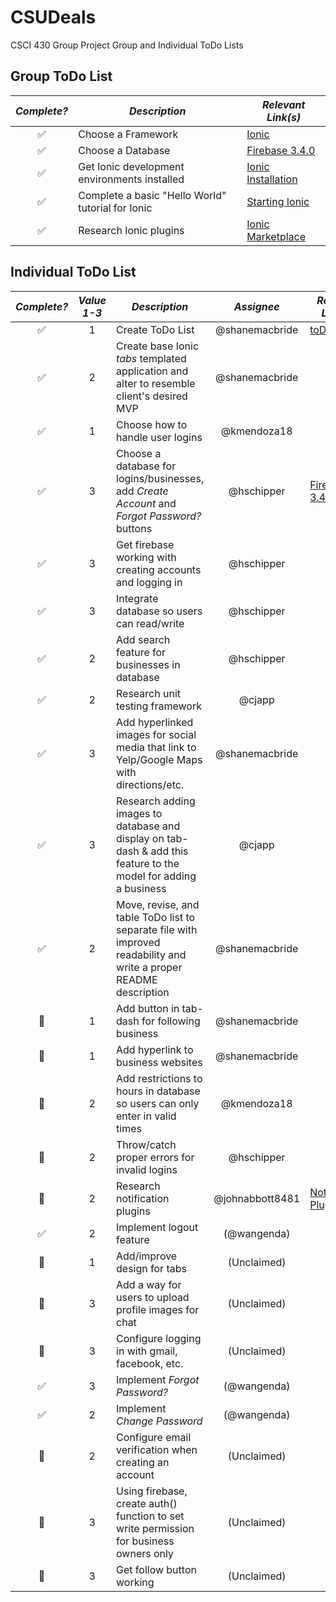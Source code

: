 # CSUDeals
CSCI 430 Group Project Group and Individual ToDo Lists

## Group ToDo List
_Complete?_ | _Description_ | _Relevant Link(s)_
:---: | --- | ---
:white_check_mark: | Choose a Framework | [Ionic](http://ionicframework.com/)
:white_check_mark: | Choose a Database | [Firebase 3.4.0](https://firebase.google.com/)
:white_check_mark: | Get Ionic development environments installed | [Ionic Installation](http://ionicframework.com/docs/guide/installation.html)
:white_check_mark: | Complete a basic "Hello World" tutorial for Ionic | [Starting Ionic](http://ionicframework.com/docs/guide/starting.html)
:white_check_mark: | Research Ionic plugins | [Ionic Marketplace](https://market.ionic.io/plugins)

## Individual ToDo List
_Complete?_ | _Value 1-3_ | _Description_ | _Assignee_ | _Relevant Link(s)_
:---: | :---: | --- | :---: | ---
:white_check_mark: | 1 | Create ToDo List | @shanemacbride | [toDoList.md](https://github.com/ChicoState/CSUDeals/blob/master/toDoList.md)
:white_check_mark: | 2 | Create base Ionic _tabs_ templated application and alter to resemble client's desired MVP | @shanemacbride
:white_check_mark: | 1 | Choose how to handle user logins | @kmendoza18
:white_check_mark: | 3 | Choose a database for logins/businesses, add _Create Account_ and _Forgot Password?_ buttons | @hschipper | [Firebase 3.4.0](https://firebase.google.com/)
:white_check_mark: | 3 | Get firebase working with creating accounts and logging in | @hschipper
:white_check_mark: | 3 | Integrate database so users can read/write | @hschipper
:white_check_mark: | 2 | Add search feature for businesses in database | @hschipper
:white_check_mark: | 2 | Research unit testing framework | @cjapp
:white_check_mark: | 3 | Add hyperlinked images for social media that link to Yelp/Google Maps with directions/etc.  | @shanemacbride
:white_check_mark: | 3 | Research adding images to database and display on tab-dash & add this feature to the model for adding a business | @cjapp
:white_check_mark: | 2 | Move, revise, and table ToDo list to separate file with improved readability and write a proper README description | @shanemacbride
:no_entry_sign: | 1 | Add button in tab-dash for following business | @shanemacbride
:no_entry_sign: | 1 | Add hyperlink to business websites | @shanemacbride
:no_entry_sign: | 2 | Add restrictions to hours in database so users can only enter in valid times | @kmendoza18
:no_entry_sign: | 2 | Throw/catch proper errors for invalid logins | @hschipper
:no_entry_sign: | 2 | Research notification plugins | @johnabbott8481 | [Notification Plugins](https://market.ionic.io/search?q=notifications)
:white_check_mark: | 2 | Implement logout feature | (@wangenda)
:no_entry_sign: | 1 | Add/improve design for tabs | (Unclaimed)
:no_entry_sign: | 3 | Add a way for users to upload profile images for chat | (Unclaimed)
:no_entry_sign: | 3 | Configure logging in with gmail, facebook, etc. | (Unclaimed)
:white_check_mark: | 3 | Implement _Forgot Password?_ | (@wangenda)
:white_check_mark: | 2 | Implement _Change Password_ | (@wangenda)
:no_entry_sign: | 2 | Configure email verification when creating an account | (Unclaimed)
:no_entry_sign: | 3 | Using firebase, create auth() function to set write permission for business owners only | (Unclaimed)
:no_entry_sign: | 3 | Get follow button working | (Unclaimed)
